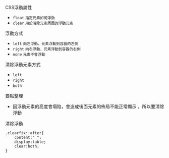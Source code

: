 CSS浮動屬性
- `float` <small>指定元素如何浮動</small>
- `clear` <small>用於清除元素周圍的浮動元素</small>

浮動方式
- `left` <small>向左浮動，元素浮動到容器的左側</small>
- `right` <small>向右浮動，元素浮動到容器的右側</small>
- `none` <small>元素不會浮動</small>

清除浮動元素方式
- `left`
- `right`
- `both`

要點整理
- 因浮動元素的高度會塌陷，會造成後面元素的佈局不能正常顯示 ，所以要清除浮動

清除浮動
```
.clearfix::after{
	content:" ";
	display:table;
	clear:both;
}
```